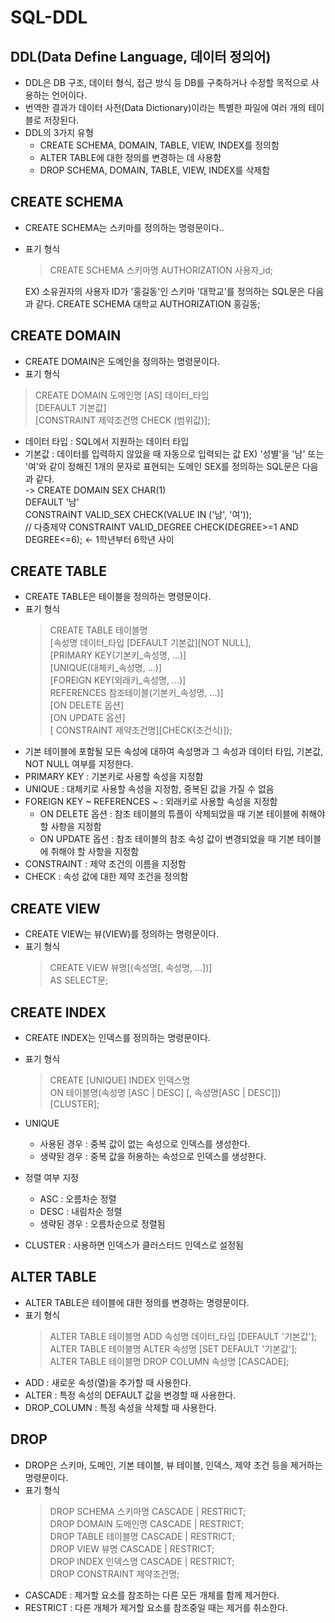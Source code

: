 # SQL-DDL
## DDL(Data Define Language, 데이터 정의어)
* DDL은 DB 구조, 데이터 형식, 접근 방식 등 DB를 구축하거나 수정할 목적으로 사용하는 언어이다.
* 번역한 결과가 데이터 사전(Data Dictionary)이라는 특별한 파일에 여러 개의 테이블로 저장된다.
* DDL의 3가지 유형
  * CREATE
    SCHEMA, DOMAIN, TABLE, VIEW, INDEX를 정의함
  * ALTER
    TABLE에 대한 정의를 변경하는 데 사용함
  * DROP
    SCHEMA, DOMAIN, TABLE, VIEW, INDEX를 삭제함
 
## CREATE SCHEMA
* CREATE SCHEMA는 스키마를 정의하는 명령문이다..
* 표기 형식
  > CREATE SCHEMA 스키마명 AUTHORIZATION 사용자_id;

  EX) 소유권자의 사용자 ID가 '홍길동'인 스키마 '대학교'를 정의하는 SQL문은 다음과 같다.
      CREATE SCHEMA 대학교 AUTHORIZATION 홍길동;
      
## CREATE DOMAIN
* CREATE DOMAIN은 도메인을 정의하는 명령문이다.
* 표기 형식
> CREATE DOMAIN 도메인명 [AS] 데이터_타입 <br>
>          [DEFAULT 기본값] <br>
>          [CONSTRAINT 제약조건명 CHECK (범위값)];

* 데이터 타입 : SQL에서 지원하는 데이터 타입
* 기본값 : 데이터를 입력하지 않았을 때 자동으로 입력되는 값
EX) '성별'을 '남' 또는 '여'와 같이 정해진 1개의 문자로 표현되는 도메인 SEX를 정의하는 SQL문은 다음과 같다. <br>
-> CREATE DOMAIN SEX CHAR(1) <BR>
          DEFAULT '남' <BR>
          CONSTRAINT VALID_SEX CHECK(VALUE IN ('남', '여')); <BR>
          // 다중제약 CONSTRAINT VALID_DEGREE CHECK(DEGREE>=1 AND DEGREE<=6); <- 1학년부터 6학년 사이
  

## CREATE TABLE
* CREATE TABLE은 테이블을 정의하는 명령문이다.
* 표기 형식
  > CREATE TABLE 테이블명 <BR>
  >        [속성명 데이터_타입 [DEFAULT 기본값][NOT NULL], <BR> 
  >        [PRIMARY KEY(기본키_속성명, ...)] <BR>
  >        [UNIQUE(대체키_속성명, ...)] <BR>
  >        [FOREIGN KEY(외래키_속성명, ...)] <BR>
  >                 REFERENCES 참조테이블(기본키_속성명, ...)] <BR>
  >                 [ON DELETE 옵션] <BR>
  >                 [ON UPDATE 옵션] <BR>
  >          [ CONSTRAINT 제약조건명][CHECK(조건식)]);
* 기본 테이블에 포함될 모든 속성에 대하여 속성명과 그 속성과 데이터 타입, 기본값, NOT NULL 여부를 지정한다.
* PRIMARY KEY : 기본키로 사용할 속성을 지정함
* UNIQUE : 대체키로 사용할 속성을 지정함, 중복된 값을 가질 수 없음
* FOREIGN KEY ~ REFERENCES ~ : 외래키로 사용할 속성을 지정함
  * ON DELETE 옵션 : 참조 테이블의 튜플이 삭제되었을 때 기본 테이블에 취해야 할 사항을 지정함
  * ON UPDATE 옵션 : 참조 테이블의 참조 속성 값이 변경되었을 때 기본 테이블에 취해야 할 사항을 지정함
* CONSTRAINT : 제약 조건의 이름을 지정함
* CHECK : 속성 값에 대한 제약 조건을 정의함
  
## CREATE VIEW
* CREATE VIEW는 뷰(VIEW)를 정의하는 명령문이다.
* 표기 형식
  > CREATE VIEW 뷰명[(속성명[, 속성명, ...])] <br>
  > AS SELECT문;

## CREATE INDEX
* CREATE INDEX는 인덱스를 정의하는 명령문이다.
* 표기 형식
  > CREATE [UNIQUE] INDEX 인덱스명 <br>
  > ON 테이블명(속성명 [ASC | DESC] [, 속성명[ASC | DESC]]) <br>
  > [CLUSTER];
  
* UNIQUE
  * 사용된 경우 : 중복 값이 없는 속성으로 인덱스를 생성한다.
  * 생략된 경우 : 중복 값을 허용하는 속성으로 인덱스를 생성한다.
* 정렬 여부 지정
  * ASC : 오름차순 정렬
  * DESC : 내림차순 정렬
  * 생략된 경우 : 오름차순으로 정렬됨
* CLUSTER : 사용하면 인덱스가 클러스터드 인덱스로 설정됨
  
## ALTER TABLE
* ALTER TABLE은 테이블에 대한 정의를 변경하는 명령문이다.
* 표기 형식
  > ALTER TABLE 테이블명 ADD 속성명 데이터_타입 [DEFAULT '기본값']; <br>
  > ALTER TABLE 테이블명 ALTER 속성명 [SET DEFAULT '기본값']; <br>
  > ALTER TABLE 테이블명 DROP COLUMN 속성명 [CASCADE]; <br>
* ADD : 새로운 속성(열)을 추가할 때 사용한다.
* ALTER : 특정 속성의 DEFAULT 값을 변경할 때 사용한다.
* DROP_COLUMN : 특정 속성을 삭제할 때 사용한다.

## DROP
* DROP은 스키마, 도메인, 기본 테이블, 뷰 테이블, 인덱스, 제약 조건 등을 제거하는 명령문이다.
* 표기 형식
  > DROP SCHEMA 스키마명 CASCADE | RESTRICT; <br>
  > DROP DOMAIN 도메인명 CASCADE | RESTRICT; <br>
  > DROP TABLE 테이블명 CASCADE | RESTRICT; <br>
  > DROP VIEW 뷰명 CASCADE | RESTRICT; <br>
  > DROP INDEX 인덱스명 CASCADE | RESTRICT; <br>
  > DROP CONSTRAINT 제약조건명; <br>
* CASCADE : 제거할 요소를 참조하는 다른 모든 개체를 함께 제거한다.
* RESTRICT : 다른 개체가 제거할 요소를 참조중일 때는 제거를 취소한다.
